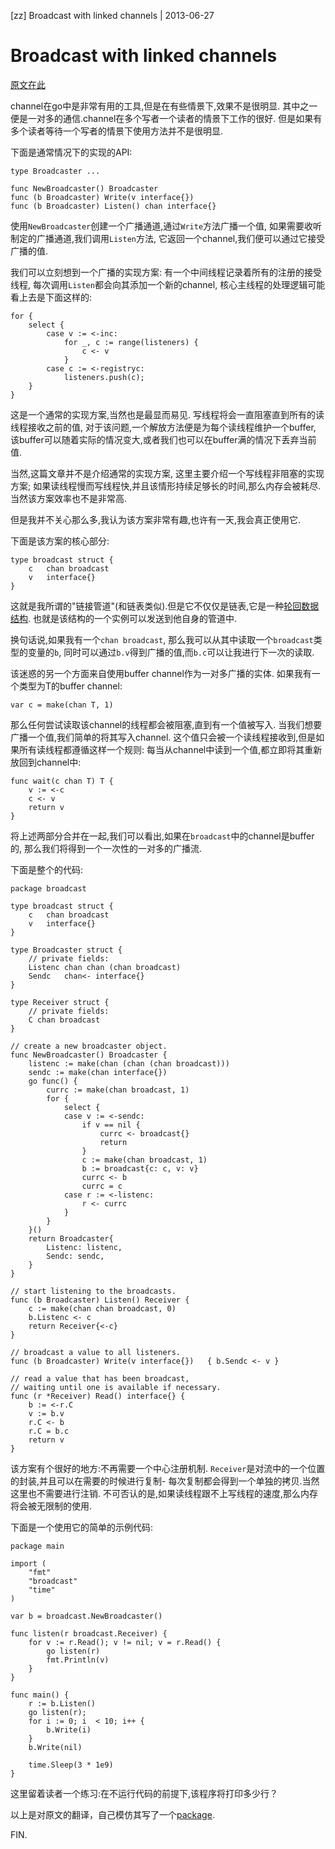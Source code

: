 [zz] Broadcast with linked channels | 2013-06-27
# Broadcast with linked channels

[原文在此](http://rogpeppe.wordpress.com/2009/12/01/concurrent-idioms-1-broadcasting-values-in-go-with-linked-channels/)

channel在go中是非常有用的工具,但是在有些情景下,效果不是很明显.
其中之一便是一对多的通信.channel在多个写者一个读者的情景下工作的很好.
但是如果有多个读者等待一个写者的情景下使用方法并不是很明显.

下面是通常情况下的实现的API:

~~~ {prettyprint lang-go}
type Broadcaster ...

func NewBroadcaster() Broadcaster
func (b Broadcaster) Write(v interface{})
func (b Broadcaster) Listen() chan interface{}
~~~
使用`NewBroadcaster`创建一个广播通道,通过`Write`方法广播一个值,
如果需要收听制定的广播通道,我们调用`Listen`方法,
它返回一个channel,我们便可以通过它接受广播的值.

我们可以立刻想到一个广播的实现方案:
有一个中间线程记录着所有的注册的接受线程,
每次调用`Listen`都会向其添加一个新的channel,
核心主线程的处理逻辑可能看上去是下面这样的:

~~~ {prettyprint lang-go}
for {
	select {
		case v := <-inc:
			for _, c := range(listeners) {
				c <- v
			}
		case c := <-registryc:
			listeners.push(c);
	}
}
~~~
这是一个通常的实现方案,当然也是最显而易见.
写线程将会一直阻塞直到所有的读线程接收之前的值,
对于该问题,一个解放方法便是为每个读线程维护一个buffer,
该buffer可以随着实际的情况变大,或者我们也可以在buffer满的情况下丢弃当前值.

当然,这篇文章并不是介绍通常的实现方案, 这里主要介绍一个写线程非阻塞的实现方案;
如果读线程慢而写线程快,并且该情形持续足够长的时间,那么内存会被耗尽.
当然该方案效率也不是非常高.

但是我并不关心那么多,我认为该方案非常有趣,也许有一天,我会真正使用它.

下面是该方案的核心部分:

~~~ {prettyprint lang-go}
type broadcast struct {
	c	chan broadcast
	v	interface{}
}
~~~
这就是我所谓的"链接管道"(和链表类似).但是它不仅仅是链表,它是一种[轮回数据结构][1].
也就是该结构的一个实例可以发送到他自身的管道中.

[1]: http://wadler.blogspot.com/2009/11/list-is-odd-creature.html

换句话说,如果我有一个`chan broadcast`,
那么我可以从其中读取一个`broadcast`类型的变量的`b`,
同时可以通过`b.v`得到广播的值,而`b.c`可以让我进行下一次的读取.

该迷惑的另一个方面来自使用buffer channel作为一对多广播的实体.
如果我有一个类型为T的buffer channel:

~~~ {prettyprint lang-go}
var c = make(chan T, 1)
~~~
那么任何尝试读取该channel的线程都会被阻塞,直到有一个值被写入.
当我们想要广播一个值,我们简单的将其写入channel.
这个值只会被一个读线程接收到,但是如果所有读线程都遵循这样一个规则:
每当从channel中读到一个值,都立即将其重新放回到channel中:

~~~ {prettyprint lang-go}
func wait(c chan T) T {
	v := <-c
	c <- v
	return v
}
~~~
将上述两部分合并在一起,我们可以看出,如果在`broadcast`中的channel是buffer的,
那么我们将得到一个一次性的一对多的广播流.

下面是整个的代码:

~~~ {prettyprint lang-go}
package broadcast

type broadcast struct {
	c	chan broadcast
	v	interface{}
}

type Broadcaster struct {
	// private fields:
	Listenc	chan chan (chan broadcast)
	Sendc	chan<- interface{}
}

type Receiver struct {
	// private fields:
	C chan broadcast
}

// create a new broadcaster object.
func NewBroadcaster() Broadcaster {
	listenc := make(chan (chan (chan broadcast)))
	sendc := make(chan interface{})
	go func() {
		currc := make(chan broadcast, 1)
		for {
			select {
			case v := <-sendc:
				if v == nil {
					currc <- broadcast{}
					return
				}
				c := make(chan broadcast, 1)
				b := broadcast{c: c, v: v}
				currc <- b
				currc = c
			case r := <-listenc:
				r <- currc
			}
		}
	}()
	return Broadcaster{
		Listenc: listenc,
		Sendc: sendc,
	}
}

// start listening to the broadcasts.
func (b Broadcaster) Listen() Receiver {
	c := make(chan chan broadcast, 0)
	b.Listenc <- c
	return Receiver{<-c}
}

// broadcast a value to all listeners.
func (b Broadcaster) Write(v interface{})	{ b.Sendc <- v }

// read a value that has been broadcast,
// waiting until one is available if necessary.
func (r *Receiver) Read() interface{} {
	b := <-r.C
	v := b.v
	r.C <- b
	r.C = b.c
	return v
}
~~~
该方案有个很好的地方:不再需要一个中心注册机制.
`Receiver`是对流中的一个位置的封装,并且可以在需要的时候进行复制-
每次复制都会得到一个单独的拷贝.当然这里也不需要进行注销.
不可否认的是,如果读线程跟不上写线程的速度,那么内存将会被无限制的使用.

下面是一个使用它的简单的示例代码:

~~~ {prettyprint lang-go}
package main

import (
	"fmt"
	"broadcast"
	"time"
)

var b = broadcast.NewBroadcaster()

func listen(r broadcast.Receiver) {
	for v := r.Read(); v != nil; v = r.Read() {
		go listen(r)
		fmt.Println(v)
	}
}

func main() {
	r := b.Listen()
	go listen(r);
	for i := 0; i  < 10; i++ {
		b.Write(i)
	}
	b.Write(nil)

	time.Sleep(3 * 1e9)
}
~~~
这里留着读者一个练习:在不运行代码的前提下,该程序将打印多少行？

以上是对原文的翻译，自己模仿其写了一个[package][2].

[2]: https://github.com/tw4452852/broadcast

FIN.
